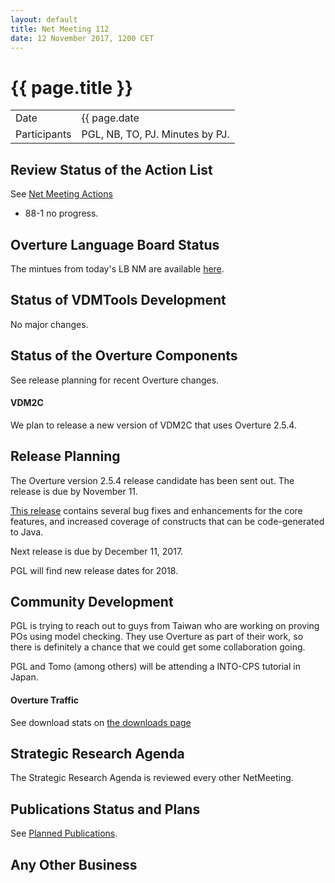 ```yaml
---
layout: default
title: Net Meeting 112
date: 12 November 2017, 1200 CET
---
```


<script src="http://code.jquery.com/jquery-1.11.1.min.js">
</script>
<script src="/javascripts/edit.js"></script>
<script>setEditButonNm();</script>

# {{ page.title }}

|||
|---|---|
| Date | {{ page.date | date: "%-d %B %Y, %R %Z"}} |
| Participants | PGL, NB, TO, PJ.  Minutes by PJ. |


## Review Status of the Action List

See [Net Meeting Actions](https://github.com/overturetool/overturetool.github.io/issues?q=is%3Aopen+is%3Aissue+label%3A%22action+net-meeting%22)

* 88-1 no progress.

## Overture Language Board Status

The mintues from today's LB NM are available [here](https://github.com/overturetool/language/wiki/Minutes-of-the-LB-NM,-12th-November-2017).


## Status of VDMTools Development

No major changes.


##  Status of the Overture Components

See release planning for recent Overture changes.

#### VDM2C

We plan to release a new version of VDM2C that uses Overture 2.5.4.

##  Release Planning

The Overture version 2.5.4 release candidate has been sent out. The release is due by November 11.

[This release](https://github.com/overturetool/overture/issues?q=is%3Aissue+is%3Aclosed+milestone%3A%22+v2.5.4%22) contains several bug fixes and enhancements for the core features, and increased coverage of constructs that can be code-generated to Java.

Next release is due by December 11, 2017.

PGL will find new release dates for 2018.

##  Community Development

PGL is trying to reach out to guys from Taiwan who are working on proving POs using model checking. They use Overture as part of their work, so there is definitely a chance that we could get some collaboration going.

PGL and Tomo (among others) will be attending a INTO-CPS tutorial in Japan.

#### Overture Traffic

See download stats on [the downloads page](http://overturetool.org/download/)

##  Strategic Research Agenda

The Strategic Research Agenda is reviewed every other NetMeeting.

##  Publications Status and Plans

See [Planned Publications](http://overturetool.org/publications/PlannedPublications.html).

##  Any Other Business



<div id="edit_page_div"></div>
